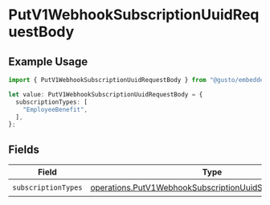 # PutV1WebhookSubscriptionUuidRequestBody

## Example Usage

```typescript
import { PutV1WebhookSubscriptionUuidRequestBody } from "@gusto/embedded-api/models/operations/putv1webhooksubscriptionuuid.js";

let value: PutV1WebhookSubscriptionUuidRequestBody = {
  subscriptionTypes: [
    "EmployeeBenefit",
  ],
};
```

## Fields

| Field                                                                                                                                  | Type                                                                                                                                   | Required                                                                                                                               | Description                                                                                                                            |
| -------------------------------------------------------------------------------------------------------------------------------------- | -------------------------------------------------------------------------------------------------------------------------------------- | -------------------------------------------------------------------------------------------------------------------------------------- | -------------------------------------------------------------------------------------------------------------------------------------- |
| `subscriptionTypes`                                                                                                                    | [operations.PutV1WebhookSubscriptionUuidSubscriptionTypes](../../models/operations/putv1webhooksubscriptionuuidsubscriptiontypes.md)[] | :heavy_check_mark:                                                                                                                     | N/A                                                                                                                                    |